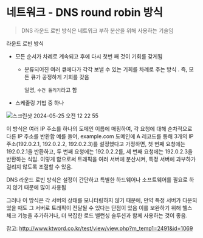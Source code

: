 # 네트워크 - DNS round robin 방식
> DNS 라운드 로빈 방식은 네트워크 부하 분산을 위해 사용하는 기술임

라운드 로빈 방식
-  모든 순서가 차례로 계속되고 후에 다시 첫번 째 것이 기회를 갖게됨
    - 분류되어진 여러 큐에다가 각각 보낼 수 있는 기회를 차례로 주는 방식
      . 즉, 모든 큐가 공정하게 기회를 갖음

       일명, `수건 돌리기`라고 함

-  스케줄링 기법 중 하나

![스크린샷 2024-05-25 오전 12 22 55](https://github.com/5dotseven/cs-basic-study/assets/144773042/d3d1cad3-1614-4a28-a695-b534cb9117bd)

이 방식은 여러 IP 주소를 하나의 도메인 이름에 매핑하여, 각 요청에 대해 순차적으로 다른 IP 주소를 반환함
예를 들어, example.com 도메인에 A 레코드를 통해 3개의 IP 주소(192.0.2.1, 192.0.2.2, 192.0.2.3)를 설정했다고 가정하면, 첫 번째 요청에는 192.0.2.1을 반환하고, 두 번째 요청에는 192.0.2.2를, 세 번째 요청에는 192.0.2.3을 반환하는 식임.
이렇게 함으로써 트래픽을 여러 서버에 분산시켜, 특정 서버에 과부하가 걸리지 않도록 조절할 수 있음.

DNS 라운드 로빈 방식은 설정이 간단하고 특별한 하드웨어나 소프트웨어를 필요로 하지 않기 때문에 많이 사용됨

그러나 이 방식은 각 서버의 상태를 모니터링하지 않기 때문에, 만약 특정 서버가 다운되었을 때도 그 서버로 트래픽이 전달될 수 있다는 단점이 있음 이를 보완하기 위해 헬스 체크 기능을 추가하거나, 더 복잡한 로드 밸런싱 솔루션과 함께 사용하는 것이 좋음.

참고: http://www.ktword.co.kr/test/view/view.php?m_temp1=2491&id=1069